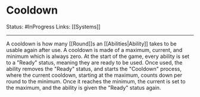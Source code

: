 # Cooldown
Status: #InProgress 
Links: [[Systems]]
___
A cooldown is how many [[Round]]s an [[Abilities|Ability]] takes to be usable again after use. A cooldown is made of a maximum, current, and minimum which is always zero. At the start of the game, every ability is set to a "Ready" status, meaning they are ready to be used. Once used, the ability removes the "Ready" status, and starts the "Cooldown" process, where the current cooldown, starting at the maximum, counts down per round to the minimum. Once it reaches the minimum, the current is set to the maximum, and the ability is given the "Ready" status again.